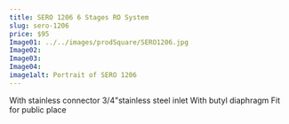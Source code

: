 ```yaml
---
title: SERO 1206 6 Stages RO System
slug: sero-1206
price: $95
Image01: ../../images/prodSquare/SERO1206.jpg
Image02: 
Image03: 
Image04: 
image1alt: Portrait of SERO 1206
---
```

With stainless connector 3/4"stainless steel inlet With butyl diaphragm Fit for public place
